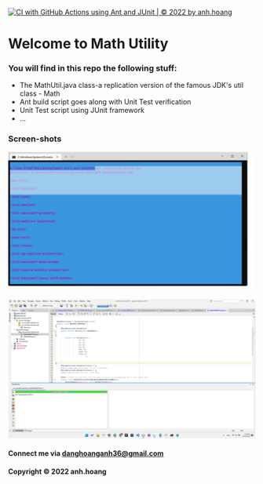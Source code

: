 [![CI with GitHub Actions using Ant and JUnit | © 2022 by anh.hoang](https://github.com/danghoanganh36/math-util-ant-se1613/actions/workflows/ci-with-ant.yml/badge.svg)](https://github.com/danghoanganh36/math-util-ant-se1613/actions/workflows/ci-with-ant.yml)

# Welcome to Math Utility

### You will find in this repo the following stuff:

* The MathUtil.java class-a replication version of the famous JDK's util class - Math 
* Ant build script goes along with Unit Test verification 
* Unit Test script using JUnit framework
* ...

### Screen-shots

![Build process with Ant](https://github.com/danghoanganh36/math-util-ant-se1613/blob/main/screenshot/build-process-with-ant.png)

![DDT source code using JUnit](https://github.com/danghoanganh36/math-util-ant-se1613/blob/main/screenshot/unit-test-with-ddt.png)


#### Connect me via danghoanganh36@gmail.com

#### Copyright &#169; 2022 anh.hoang